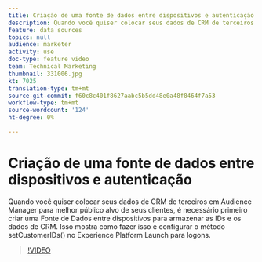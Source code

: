 ```yaml
---
title: Criação de uma fonte de dados entre dispositivos e autenticação
description: Quando você quiser colocar seus dados de CRM de terceiros em Audience Manager para melhor público alvo de seus clientes, é necessário primeiro criar uma Fonte de Dados entre dispositivos para armazenar as IDs e os dados de CRM. Isso mostra como fazer isso e configurar o método setCustomerIDs() no Launch para logon.
feature: data sources
topics: null
audience: marketer
activity: use
doc-type: feature video
team: Technical Marketing
thumbnail: 331006.jpg
kt: 7025
translation-type: tm+mt
source-git-commit: f60c8c401f8627aabc5b5dd48e0a48f8464f7a53
workflow-type: tm+mt
source-wordcount: '124'
ht-degree: 0%

---
```



# Criação de uma fonte de dados entre dispositivos e autenticação

Quando você quiser colocar seus dados de CRM de terceiros em Audience Manager para melhor público alvo de seus clientes, é necessário primeiro criar uma Fonte de Dados entre dispositivos para armazenar as IDs e os dados de CRM. Isso mostra como fazer isso e configurar o método setCustomerIDs() no Experience Platform Launch para logons.

>[!VIDEO](https://video.tv.adobe.com/v/331006/?quality=12&learn=on)
